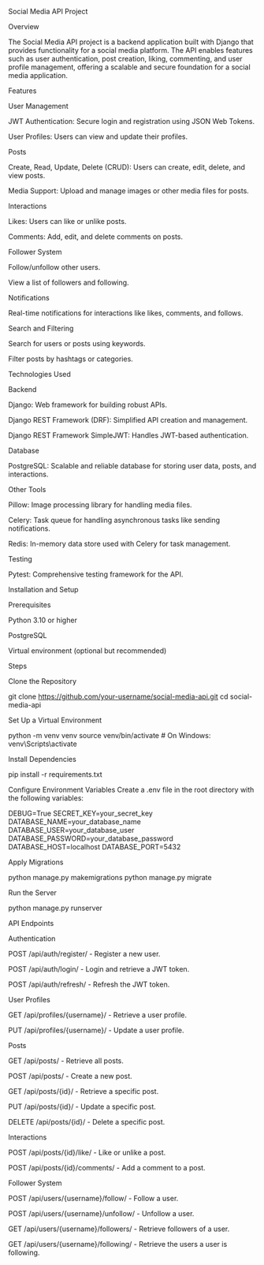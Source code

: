 Social Media API Project

Overview

The Social Media API project is a backend application built with Django that provides functionality for a social media platform. The API enables features such as user authentication, post creation, liking, commenting, and user profile management, offering a scalable and secure foundation for a social media application.

Features

User Management

JWT Authentication: Secure login and registration using JSON Web Tokens.

User Profiles: Users can view and update their profiles.

Posts

Create, Read, Update, Delete (CRUD): Users can create, edit, delete, and view posts.

Media Support: Upload and manage images or other media files for posts.

Interactions

Likes: Users can like or unlike posts.

Comments: Add, edit, and delete comments on posts.

Follower System

Follow/unfollow other users.

View a list of followers and following.

Notifications

Real-time notifications for interactions like likes, comments, and follows.

Search and Filtering

Search for users or posts using keywords.

Filter posts by hashtags or categories.

Technologies Used

Backend

Django: Web framework for building robust APIs.

Django REST Framework (DRF): Simplified API creation and management.

Django REST Framework SimpleJWT: Handles JWT-based authentication.

Database

PostgreSQL: Scalable and reliable database for storing user data, posts, and interactions.

Other Tools

Pillow: Image processing library for handling media files.

Celery: Task queue for handling asynchronous tasks like sending notifications.

Redis: In-memory data store used with Celery for task management.

Testing

Pytest: Comprehensive testing framework for the API.

Installation and Setup

Prerequisites

Python 3.10 or higher

PostgreSQL

Virtual environment (optional but recommended)

Steps

Clone the Repository

git clone https://github.com/your-username/social-media-api.git cd social-media-api

Set Up a Virtual Environment

python -m venv venv source venv/bin/activate # On Windows: venv\Scripts\activate

Install Dependencies

pip install -r requirements.txt

Configure Environment Variables Create a .env file in the root directory with the following variables:

DEBUG=True SECRET_KEY=your_secret_key DATABASE_NAME=your_database_name DATABASE_USER=your_database_user DATABASE_PASSWORD=your_database_password DATABASE_HOST=localhost DATABASE_PORT=5432

Apply Migrations

python manage.py makemigrations python manage.py migrate

Run the Server

python manage.py runserver

API Endpoints

Authentication

POST /api/auth/register/ - Register a new user.

POST /api/auth/login/ - Login and retrieve a JWT token.

POST /api/auth/refresh/ - Refresh the JWT token.

User Profiles

GET /api/profiles/{username}/ - Retrieve a user profile.

PUT /api/profiles/{username}/ - Update a user profile.

Posts

GET /api/posts/ - Retrieve all posts.

POST /api/posts/ - Create a new post.

GET /api/posts/{id}/ - Retrieve a specific post.

PUT /api/posts/{id}/ - Update a specific post.

DELETE /api/posts/{id}/ - Delete a specific post.

Interactions

POST /api/posts/{id}/like/ - Like or unlike a post.

POST /api/posts/{id}/comments/ - Add a comment to a post.

Follower System

POST /api/users/{username}/follow/ - Follow a user.

POST /api/users/{username}/unfollow/ - Unfollow a user.

GET /api/users/{username}/followers/ - Retrieve followers of a user.

GET /api/users/{username}/following/ - Retrieve the users a user is following.
